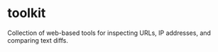 # toolkit
Collection of web-based tools for inspecting URLs, IP addresses, and comparing text diffs.
